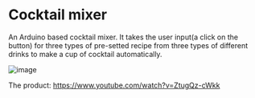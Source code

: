 # Cocktail mixer
 An Arduino based cocktail mixer. It takes the user input(a click on the button) for three types of pre-setted recipe from three types of different drinks to make a cup of cocktail automatically. 
 
 ![image](Image/Front_view.jpg)
 
 The product: https://www.youtube.com/watch?v=ZtugQz-cWkk
